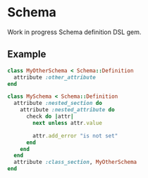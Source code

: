 # Schema

Work in progress Schema definition DSL gem.

## Example

```ruby
class MyOtherSchema < Schema::Definition
  attribute :other_attribute
end

class MySchema < Schema::Definition
  attribute :nested_section do
    attribute :nested_attribute do
      check do |attr|
        next unless attr.value

        attr.add_error "is not set"
      end
    end
  end
  attribute :class_section, MyOtherSchema
end
```
